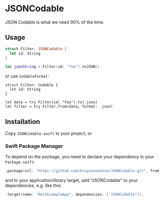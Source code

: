 # JSONCodable

JSON Codable is what we need 90% of the time.

## Usage

```swift
struct Filter: JSONCodable {
  let id: String
}

let jsonString = Filter(id: "foo").toJSON()
```

or use `CodableFormat`:

```
struct Filter: Codable {
  let id: String
}

let data = try Filter(id: "foo").to(.json)
let filter = try Filter.from(data, format: .json)
```

## Installation

Copy `JSONCodable.swift` to your project, or

### Swift Package Manager

To depend on the package, you need to declare your dependency in your `Package.swift`:

```swift
.package(url: "https://github.com/krzyzanowskim/JSONCodable.git", from: "1.0.0"),
```

and to your application/library target, add "JSONCodable" to your dependencies, e.g. like this:

```swift
.target(name: "BestExampleApp", dependencies: ["JSONCodable"]),
```

